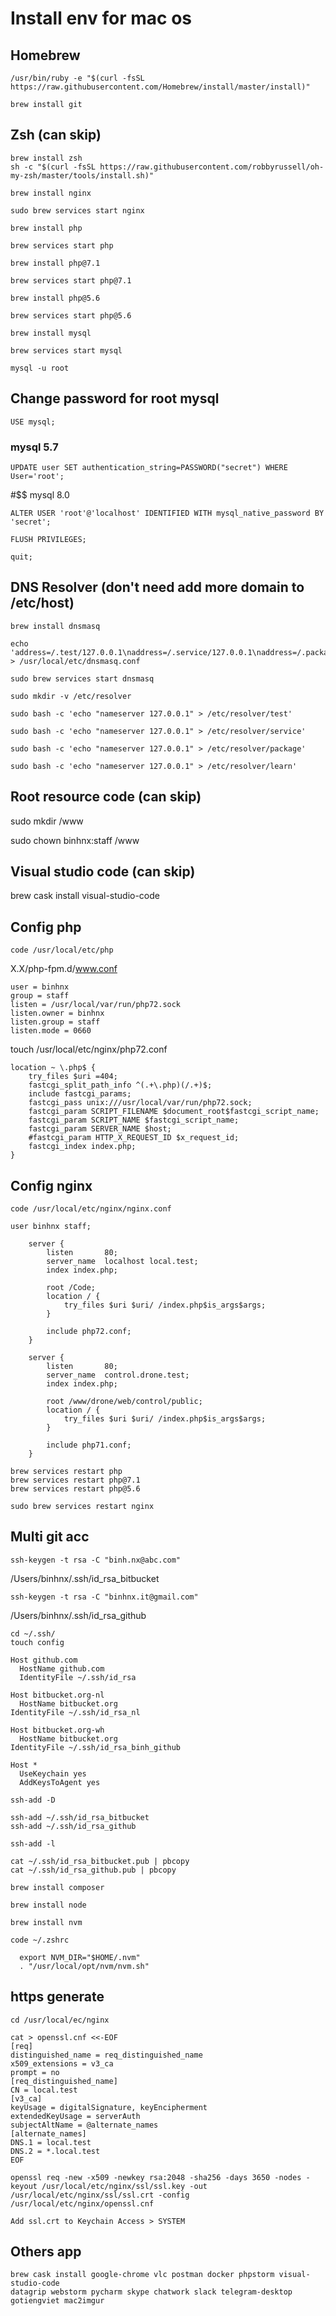 # Install env for mac os

## Homebrew
```
/usr/bin/ruby -e "$(curl -fsSL https://raw.githubusercontent.com/Homebrew/install/master/install)"

brew install git
```

## Zsh (can skip)
```
brew install zsh
sh -c "$(curl -fsSL https://raw.githubusercontent.com/robbyrussell/oh-my-zsh/master/tools/install.sh)"

brew install nginx

sudo brew services start nginx

brew install php

brew services start php

brew install php@7.1

brew services start php@7.1

brew install php@5.6

brew services start php@5.6

brew install mysql

brew services start mysql

mysql -u root
```

## Change password for root mysql
```
USE mysql;
```
### mysql 5.7
```
UPDATE user SET authentication_string=PASSWORD("secret") WHERE User='root';
```
#$$ mysql 8.0
```
ALTER USER 'root'@'localhost' IDENTIFIED WITH mysql_native_password BY 'secret';

FLUSH PRIVILEGES;

quit;
```
## DNS Resolver (don't need add more domain to /etc/host)
```
brew install dnsmasq

echo 'address=/.test/127.0.0.1\naddress=/.service/127.0.0.1\naddress=/.package/127.0.0.1\naddress=/.learn/127.0.0.1' > /usr/local/etc/dnsmasq.conf

sudo brew services start dnsmasq

sudo mkdir -v /etc/resolver

sudo bash -c 'echo "nameserver 127.0.0.1" > /etc/resolver/test'

sudo bash -c 'echo "nameserver 127.0.0.1" > /etc/resolver/service'

sudo bash -c 'echo "nameserver 127.0.0.1" > /etc/resolver/package'

sudo bash -c 'echo "nameserver 127.0.0.1" > /etc/resolver/learn'
```
## Root resource code (can skip)
sudo mkdir /www

sudo chown binhnx:staff /www

## Visual studio code (can skip)
brew cask install visual-studio-code

## Config php
```
code /usr/local/etc/php
```

X.X/php-fpm.d/www.conf
```
user = binhnx
group = staff
listen = /usr/local/var/run/php72.sock
listen.owner = binhnx
listen.group = staff
listen.mode = 0660
```

touch /usr/local/etc/nginx/php72.conf
```
location ~ \.php$ {
    try_files $uri =404;
    fastcgi_split_path_info ^(.+\.php)(/.+)$;
    include fastcgi_params;
    fastcgi_pass unix:///usr/local/var/run/php72.sock;
    fastcgi_param SCRIPT_FILENAME $document_root$fastcgi_script_name;
    fastcgi_param SCRIPT_NAME $fastcgi_script_name;
    fastcgi_param SERVER_NAME $host;
    #fastcgi_param HTTP_X_REQUEST_ID $x_request_id;
    fastcgi_index index.php;
}

```

## Config nginx
```
code /usr/local/etc/nginx/nginx.conf
```
```
user binhnx staff;

    server {
        listen       80;
        server_name  localhost local.test;
        index index.php;

        root /Code;
        location / {
            try_files $uri $uri/ /index.php$is_args$args;
        }

        include php72.conf;
    }
    
    server {
        listen       80;
        server_name  control.drone.test;
        index index.php;

        root /www/drone/web/control/public;
        location / {
            try_files $uri $uri/ /index.php$is_args$args;
        }

        include php71.conf;
    }    

```
```
brew services restart php
brew services restart php@7.1
brew services restart php@5.6

sudo brew services restart nginx
```
## Multi git acc
```
ssh-keygen -t rsa -C "binh.nx@abc.com"
```
/Users/binhnx/.ssh/id_rsa_bitbucket
```
ssh-keygen -t rsa -C "binhnx.it@gmail.com"
```
/Users/binhnx/.ssh/id_rsa_github

```
cd ~/.ssh/
touch config
```
```
Host github.com
  HostName github.com
  IdentityFile ~/.ssh/id_rsa

Host bitbucket.org-nl
  HostName bitbucket.org
IdentityFile ~/.ssh/id_rsa_nl

Host bitbucket.org-wh
  HostName bitbucket.org
IdentityFile ~/.ssh/id_rsa_binh_github

Host *
  UseKeychain yes
  AddKeysToAgent yes

```
```
ssh-add -D

ssh-add ~/.ssh/id_rsa_bitbucket
ssh-add ~/.ssh/id_rsa_github

ssh-add -l

cat ~/.ssh/id_rsa_bitbucket.pub | pbcopy
cat ~/.ssh/id_rsa_github.pub | pbcopy
```
```
brew install composer

brew install node

brew install nvm

```
```
code ~/.zshrc

  export NVM_DIR="$HOME/.nvm"
  . "/usr/local/opt/nvm/nvm.sh"

```

## https generate

```
cd /usr/local/ec/nginx

cat > openssl.cnf <<-EOF
[req]
distinguished_name = req_distinguished_name
x509_extensions = v3_ca
prompt = no
[req_distinguished_name]
CN = local.test
[v3_ca]
keyUsage = digitalSignature, keyEncipherment
extendedKeyUsage = serverAuth
subjectAltName = @alternate_names
[alternate_names]
DNS.1 = local.test
DNS.2 = *.local.test
EOF

openssl req -new -x509 -newkey rsa:2048 -sha256 -days 3650 -nodes -keyout /usr/local/etc/nginx/ssl/ssl.key -out /usr/local/etc/nginx/ssl/ssl.crt -config /usr/local/etc/nginx/openssl.cnf

Add ssl.crt to Keychain Access > SYSTEM

```

## Others app
```
brew cask install google-chrome vlc postman docker phpstorm visual-studio-code
datagrip webstorm pycharm skype chatwork slack telegram-desktop gotiengviet mac2imgur
```
